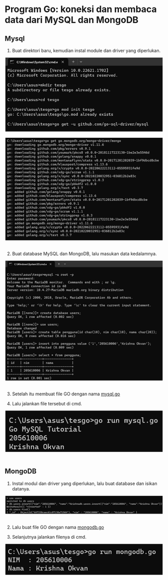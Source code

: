 # Program Go: koneksi dan membaca data dari MySQL dan MongoDB
## Mysql
1. Buat direktori baru, kemudian instal module dan driver yang diperlukan.
<div align="center"><img src="gambar/latihan/go1.jpg" width="500px"></div><br>

<div align="center"><img src="gambar/latihan/go2.jpg" width="500px"></div><br>

2. Buat database MySQL dan MongoDB, lalu masukan data kedalamnya.
<div align="center"><img src="gambar/latihan/mysql1.jpg" width="500px"></div><br>

3. Setelah itu membuat file GO dengan nama [mysql.go](https://github.com/krishnaokvan/tekn-cloud-computing/blob/master/minggu-06/mysql.go)

4. Lalu jalankan file tersebut di cmd.
<div align="center"><img src="gambar/latihan/hasilmysql.jpg" width="500px"></div><br>

## MongoDB
1. Instal modul dan driver yang diperlukan, lalu buat database dan isikan datanya.
<div align="center"><img src="gambar/latihan/monggo1.jpg" width="500px"></div><br>

2. Lalu buat file GO dengan nama [mongodb.go](https://github.com/krishnaokvan/tekn-cloud-computing/blob/master/minggu-06/mongodb.go)

3. Selanjutnya jalankan filenya di cmd.
<div align="center"><img src="gambar/latihan/tesgo-mongo.jpg" width="500px"></div><br>
